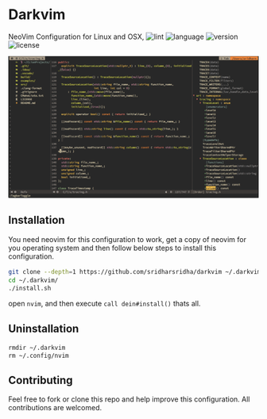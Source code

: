 # Darkvim

NeoVim Configuration for Linux and OSX,
![lint](https://img.shields.io/circleci/build/github/sridharsridha/darkvim?label=lint&logo=circleci)
![language](https://img.shields.io/github/languages/top/sridharsridha/darkvim)
![version](https://img.shields.io/github/v/tag/sridharsridha/darkvim?label=version&sort=semver)
![license](https://img.shields.io/github/license/sridharsridha/darkvim)

![darkvim](https://github.com/sridharsridha/darkvim/blob/master/res/darkvim.png)

## Installation

You need neovim for this configuration to work, get a copy of neovim for you
operating system and then follow below steps to install this configuration.
```sh
git clone --depth=1 https://github.com/sridharsridha/darkvim ~/.darkvim
cd ~/.darkvim/
./install.sh
```
open `nvim`, and then execute `call dein#install()` thats all.

## Uninstallation
```
rmdir ~/.darkvim
rm ~/.config/nvim
```
## Contributing

Feel free to fork or clone this repo and help improve this configuration.
All contributions are welcomed.
